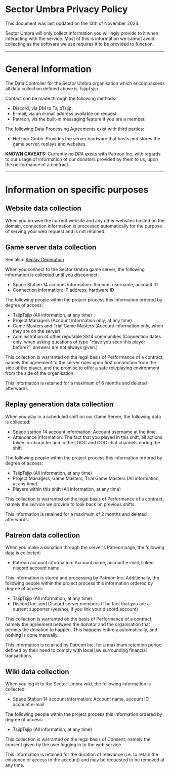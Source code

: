 # Sector Umbra Privacy Policy

This document was last updated on the 13th of November 2024.

Sector Umbra will only collect information you willingly provide to it when interacting with the service. Most of this is information we cannot avoid collecting as the software we use requires it to be provided to function.

---

# General Information

The Data Controller for the Sector Umbra organisation which encompassess all data collection defined above is TsjipTsjip.

Contact can be made through the following methods:
- Discord, via DM to TsjipTsjip.
- E-mail, via an e-mail address available on request.
- Patreon, via the built-in messaging feature if you are a member.

The following Data Processing Agreements exist with third parties:
- Hetzner Gmbh: Provides the server hardware that hosts and stores the game server, replays and websites.

**KNOWN CAVEATS:** Currently no DPA exists with Patreon Inc. with regards to our usage of information of our donators provided by them to us, upon the performance of a contract.

---

# Information on specific purposes

## Website data collection

When you browse the current website and any other websites hosted on the domain, connection information is processed automatically for the purpose of serving your web request and is not retained.

## Game server data collection

See also: [Replay Generation](#replay-generation-data-collection)

When you connect to the Sector Umbra game server, the following information is collected until you disconnect:

- Space Station 14 account information: Account username, account ID
- Connection information: IP address, hardware ID

The following people within the project process this information ordered by degree of access:
- TsjipTsjip (All information, at any time)
- Project Managers (Account information only, at any time)
- Game Masters and Trial Game Masters (Account information only, when they are on the server)
- Administration of other reputable SS14 communities (Connection dates only, when asking questions of type "Have you seen this player before?", answers are not always given.)

This collection is warranted on the legal basis of Performance of a contract, namely the agreement to the server rules upon first connection from the side of the player, and the promise to offer a safe roleplaying environment from the side of the organisation.

This information is retained for a maximum of 6 months and deleted afterwards.

## Replay generation data collection

When you play in a scheduled shift on our Game Server, the following data is collected:

- Space station 14 account information: Account username at the time
- Attendance information: The fact that you played in this shift, all actions taken in-character and in the LOOC and OOC chat channels during the shift

The following people within the project process this information ordered by degree of access:
- TsjipTsjip (All information, at any time)
- Project Managers, Game Masters, Trial Game Masters (All information, at any time)
- Players within this shift (All information, at any time)

This collection is warranted on the legal basis of Performance of a contract, namely the service we provide to look back on previous shifts.

This information is retained for a maximum of 2 months and deleted afterwards.

## Patreon data collection

When you make a donation through the server's Patreon page, the following data is collected:

- Patreon account information: Account name, account e-mail, linked discord account name

This information is stored and processing by Patreon Inc. Additionally, the following people within the project process this information ordered by degree of access:
- TsjipTsjip (All information, at any time)
- Discord Inc. and Discord server members (The fact that you are a current supporter (yes/no), if you link your discord account)

This collection is warranted on the basis of Performance of a contract, namely the agreement between the donator and the organisation that permits the donation to happen. This happens entirely automatically, and nothing is done manually.

This information is retained by Patreon Inc. for a maximum retention period defined by their need to comply with local law surrounding financial transactions.

## Wiki data collection

When you log in to the Sector Umbra wiki, the following information is collected:

- Space Station 14 account information: Account name, account ID, account e-mail

The following people within the project process this information ordered by degree of access:
- TsjipTsjip (All information, at any time)

This collection is warranted on the legal basis of Consent, namely the consent given by the user logging in to the web service.

This information is retained for the duration of relevance (i.e. to retain the existence of access to the account) and may be requested to be removed at any time.